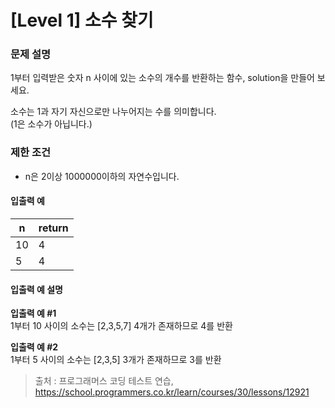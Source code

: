 # [Level 1] 소수 찾기

### 문제 설명
1부터 입력받은 숫자 n 사이에 있는 소수의 개수를 반환하는 함수, solution을 만들어 보세요.  
  
소수는 1과 자기 자신으로만 나누어지는 수를 의미합니다.  
(1은 소수가 아닙니다.)

### 제한 조건
- n은 2이상 1000000이하의 자연수입니다.

#### 입출력 예
|n|return|
|---|---|
|10|4|
|5|4|

#### 입출력 예 설명

**입출력 예 #1**  
1부터 10 사이의 소수는 [2,3,5,7] 4개가 존재하므로 4를 반환

**입출력 예 #2**  
1부터 5 사이의 소수는 [2,3,5] 3개가 존재하므로 3를 반환

>출처 : 프로그래머스 코딩 테스트 연습, https://school.programmers.co.kr/learn/courses/30/lessons/12921
